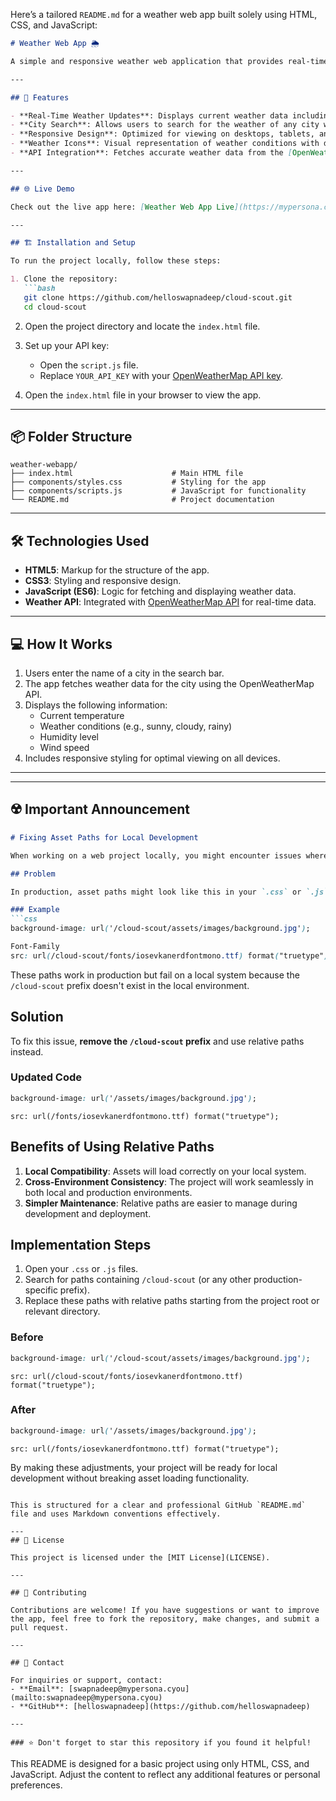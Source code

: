 Here’s a tailored `README.md` for a weather web app built solely using HTML, CSS, and JavaScript:

```markdown
# Weather Web App 🌦️

A simple and responsive weather web application that provides real-time weather updates and forecasts. Built using **HTML**, **CSS**, and **JavaScript**, this project is perfect for showcasing core web development skills and integrating external APIs.

---

## 🚀 Features

- **Real-Time Weather Updates**: Displays current weather data including temperature, humidity, wind speed, and weather conditions.
- **City Search**: Allows users to search for the weather of any city worldwide.
- **Responsive Design**: Optimized for viewing on desktops, tablets, and mobile devices.
- **Weather Icons**: Visual representation of weather conditions with dynamic icons.
- **API Integration**: Fetches accurate weather data from the [OpenWeatherMap API](https://openweathermap.org/api).

---

## 🌐 Live Demo

Check out the live app here: [Weather Web App Live](https://mypersona.cyou/cloud-scout)

---

## 🏗️ Installation and Setup

To run the project locally, follow these steps:

1. Clone the repository:
   ```bash
   git clone https://github.com/helloswapnadeep/cloud-scout.git
   cd cloud-scout
   ```

2. Open the project directory and locate the `index.html` file.

3. Set up your API key:
   - Open the `script.js` file.
   - Replace `YOUR_API_KEY` with your [OpenWeatherMap API key](https://openweathermap.org/api).

4. Open the `index.html` file in your browser to view the app.

---

## 📦 Folder Structure

```
weather-webapp/
├── index.html                      # Main HTML file
├── components/styles.css           # Styling for the app
├── components/scripts.js           # JavaScript for functionality
└── README.md                       # Project documentation
```

---

## 🛠️ Technologies Used

- **HTML5**: Markup for the structure of the app.
- **CSS3**: Styling and responsive design.
- **JavaScript (ES6)**: Logic for fetching and displaying weather data.
- **Weather API**: Integrated with [OpenWeatherMap API](https://openweathermap.org/api) for real-time data.

---

## 💻 How It Works

1. Users enter the name of a city in the search bar.
2. The app fetches weather data for the city using the OpenWeatherMap API.
3. Displays the following information:
   - Current temperature
   - Weather conditions (e.g., sunny, cloudy, rainy)
   - Humidity level
   - Wind speed
4. Includes responsive styling for optimal viewing on all devices.

---

---

## ☢️ Important Announcement

```markdown
# Fixing Asset Paths for Local Development

When working on a web project locally, you might encounter issues where images or fonts fail to load. This often happens because the asset paths in the code include a prefix specific to the production environment, such as `/cloud-scout`.

## Problem

In production, asset paths might look like this in your `.css` or `.js` files:

### Example
```css
background-image: url('/cloud-scout/assets/images/background.jpg');

Font-Family
src: url(/cloud-scout/fonts/iosevkanerdfontmono.ttf) format("truetype");
```

These paths work in production but fail on a local system because the `/cloud-scout` prefix doesn't exist in the local environment.

## Solution

To fix this issue, **remove the `/cloud-scout` prefix** and use relative paths instead.

### Updated Code
```css
background-image: url('/assets/images/background.jpg');
```
```Font Family
src: url(/fonts/iosevkanerdfontmono.ttf) format("truetype");
```


## Benefits of Using Relative Paths
1. **Local Compatibility**: Assets will load correctly on your local system.
2. **Cross-Environment Consistency**: The project will work seamlessly in both local and production environments.
3. **Simpler Maintenance**: Relative paths are easier to manage during development and deployment.

## Implementation Steps
1. Open your `.css` or `.js` files.
2. Search for paths containing `/cloud-scout` (or any other production-specific prefix).
3. Replace these paths with relative paths starting from the project root or relevant directory.

### Before
```css
background-image: url('/cloud-scout/assets/images/background.jpg');
```
```Font Family
src: url(/cloud-scout/fonts/iosevkanerdfontmono.ttf) format("truetype");
```

### After
```css
background-image: url('/assets/images/background.jpg');
```
```Font Family
src: url(/fonts/iosevkanerdfontmono.ttf) format("truetype");
```

By making these adjustments, your project will be ready for local development without breaking asset loading functionality.
```

This is structured for a clear and professional GitHub `README.md` file and uses Markdown conventions effectively.

---
## 📄 License

This project is licensed under the [MIT License](LICENSE).

---

## 🤝 Contributing

Contributions are welcome! If you have suggestions or want to improve the app, feel free to fork the repository, make changes, and submit a pull request.

---

## 📧 Contact

For inquiries or support, contact:
- **Email**: [swapnadeep@mypersona.cyou](mailto:swapnadeep@mypersona.cyou)
- **GitHub**: [helloswapnadeep](https://github.com/helloswapnadeep)

---

### ⭐ Don't forget to star this repository if you found it helpful!
```

This README is designed for a basic project using only HTML, CSS, and JavaScript. Adjust the content to reflect any additional features or personal preferences.
